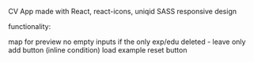 CV App
made with React, react-icons, uniqid
SASS
responsive design

functionality:

map for preview
no empty inputs
if the only exp/edu deleted - leave only add button (inline condition)
load example
reset button
